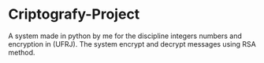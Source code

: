 # Criptografy-Project
A system made in python by me for the discipline integers numbers and encryption in (UFRJ). The system encrypt and decrypt messages using RSA method.
